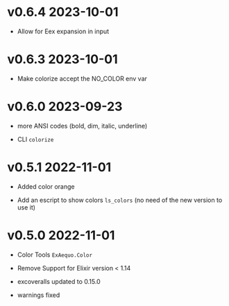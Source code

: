 # v0.6.4 2023-10-01

- Allow for Eex expansion in input

# v0.6.3 2023-10-01

- Make colorize accept the NO_COLOR env var

# v0.6.0 2023-09-23

- more ANSI codes (bold, dim, italic, underline)

- CLI `colorize`

# v0.5.1 2022-11-01

- Added color orange

- Add an escript to show colors `ls_colors` (no need of the new version to use it)

# v0.5.0 2022-11-01

- Color Tools `ExAequo.Color`

- Remove Support for Elixir version < 1.14

- excoveralls updated to 0.15.0

- warnings fixed
